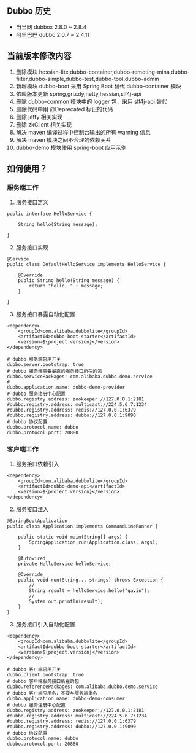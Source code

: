 ## Dubbo 历史
* 当当网   dubbox 2.8.0 ~ 2.8.4
* 阿里巴巴 dubbo 2.0.7 ~ 2.4.11

## 当前版本修改内容
1. 删除模块 hessian-lite,dubbo-container,dubbo-remoting-mina,dubbo-filter,dubbo-simple,dubbo-test,dubbo-tool,dubbo-admin
2. 新增模块 dubbo-boot 采用 Spring Boot 替代 dubbo-container 模块
3. 依赖版本更新 spring,grizzly,netty,hessian,slf4j-api
4. 删除 dubbo-common 模块中的 logger 包，采用 slf4j-api 替代
5. 删除代码中用 @Deprecated  标记的代码
7. 删除 jetty 相关实现
8. 删除 zkClient 相关实现
9. 解决 maven 编译过程中控制台输出的所有 warning 信息
10. 解决 maven 模块之间不合理的依赖关系
11. dubbo-demo 模块使用 spring-boot 应用示例

## 如何使用？

### 服务端工作
1. 服务接口定义
```
public interface HelloService {

    String hello(String message);
    
}
```

2. 服务接口实现
```
@Service
public class DefaultHelloService implements HelloService {

    @Override
    public String hello(String message) {
        return "hello, " + message;
    }

}
```

3. 服务接口暴露自动化配置
```
<dependency>
    <groupId>com.alibaba.dubbolite</groupId>
    <artifactId>dubbo-boot-starter</artifactId>
    <version>${project.version}</version>
</dependency>
```

```
# dubbo 服务端启用开关
dubbo.server.bootstrap: true
# dubbo 服务端需要暴露的服务接口所在的包
dubbo.servicePackages: com.alibaba.dubbo.demo.service
#
dubbo.application.name: dubbo-demo-provider
# dubbo 服务注册中心配置
dubbo.registry.address: zookeeper://127.0.0.1:2181
#dubbo.registry.address: multicast://224.5.6.7:1234
#dubbo.registry.address: redis://127.0.0.1:6379
#dubbo.registry.address: dubbo://127.0.0.1:9090
# dubbo 协议配置
dubbo.protocol.name: dubbo
dubbo.protocol.port: 20880
```

### 客户端工作

1. 服务接口依赖引入
```
<dependency>
    <groupId>com.alibaba.dubbolite</groupId>
    <artifactId>dubbo-demo-api</artifactId>
    <version>${project.version}</version>
</dependency>
```

2. 服务接口注入
```
@SpringBootApplication
public class Application implements CommandLineRunner {

    public static void main(String[] args) {
        SpringApplication.run(Application.class, args);
    }

    @Autowired
    private HelloService helloService;

    @Override
    public void run(String... strings) throws Exception {
        //
        String result = helloService.hello("gavin");
        //
        System.out.println(result);
    }
}
```

3. 服务接口引入自动化配置
```
<dependency>
    <groupId>com.alibaba.dubbolite</groupId>
    <artifactId>dubbo-boot-starter</artifactId>
    <version>${project.version}</version>
</dependency>
```

```
# dubbo 客户端启用开关
dubbo.client.bootstrap: true
# dubbo 客户端服务接口所在的包
dubbo.referencePackages: com.alibaba.dubbo.demo.service
# dubbo 客户端应用名，不要与服务端重名
dubbo.application.name: dubbo-demo-consumer
# dubbo 服务注册中心配置
dubbo.registry.address: zookeeper://127.0.0.1:2181
#dubbo.registry.address: multicast://224.5.6.7:1234
#dubbo.registry.address: redis://127.0.0.1:6379
#dubbo.registry.address: dubbo://127.0.0.1:9090
# dubbo 协议配置
dubbo.protocol.name: dubbo
dubbo.protocol.port: 20880
```
